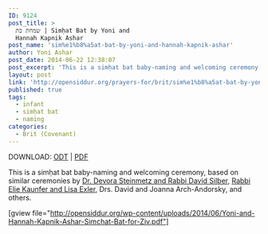 ```yaml
---
ID: 9124
post_title: >
  שמחת בת | Simḥat Bat by Yoni and
  Hannah Kapnik Ashar
post_name: 'sim%e1%b8%a5at-bat-by-yoni-and-hannah-kapnik-ashar'
author: Yoni Ashar
post_date: 2014-06-22 12:38:07
post_excerpt: 'This is a simḥat bat baby-naming and welcoming ceremony, based on similar ceremonies by <a href="http://opensiddur.org/life-cycle/birth/sim%e1%b8%a5at-bat-by-steinmetz-and-silber/">Dr. Devora Steinmetz and Rabbi David Silber</a>, <a href="http://opensiddur.org/life-cycle/birth/sim%e1%b8%a5at-bat-of-amalya-sha%e1%b8%a5ar-exler-kaunfer/">Rabbi Elie Kaunfer and Lisa Exler</a>, Drs. David and Joanna Arch-Andorsky, and others.'
layout: post
link: 'http://opensiddur.org/prayers-for/brit/sim%e1%b8%a5at-bat-by-yoni-and-hannah-kapnik-ashar/'
published: true
tags:
  - infant
  - simḥat bat
  - naming
categories:
  - Brit (Covenant)
---
```

DOWNLOAD: <a href="http://opensiddur.org/wp-content/uploads/2014/06/Yoni-and-Hannah-Kapnik-Ashar-Simchat-Bat-for-Ziv.odt">ODT</a> | <a href="http://opensiddur.org/wp-content/uploads/2014/06/Yoni-and-Hannah-Kapnik-Ashar-Simchat-Bat-for-Ziv.pdf">PDF</a>

This is a simḥat bat baby-naming and welcoming ceremony, based on similar ceremonies by <a href="http://opensiddur.org/life-cycle/birth/sim%e1%b8%a5at-bat-by-steinmetz-and-silber/">Dr. Devora Steinmetz and Rabbi David Silber</a>, <a href="http://opensiddur.org/life-cycle/birth/sim%e1%b8%a5at-bat-of-amalya-sha%e1%b8%a5ar-exler-kaunfer/">Rabbi Elie Kaunfer and Lisa Exler</a>, Drs. David and Joanna Arch-Andorsky, and others.

[gview file="http://opensiddur.org/wp-content/uploads/2014/06/Yoni-and-Hannah-Kapnik-Ashar-Simchat-Bat-for-Ziv.pdf"]


